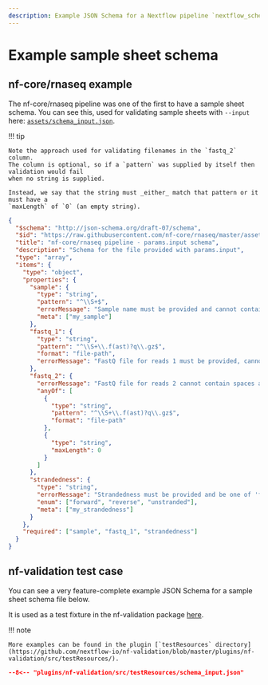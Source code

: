 ```yaml
---
description: Example JSON Schema for a Nextflow pipeline `nextflow_schema.json` file
---
```


# Example sample sheet schema

## nf-core/rnaseq example

The nf-core/rnaseq pipeline was one of the first to have a sample sheet schema.
You can see this, used for validating sample sheets with `--input` here: [`assets/schema_input.json`](https://github.com/nf-core/rnaseq/blob/5671b65af97fe78a2f9b4d05d850304918b1b86e/assets/schema_input.json).

!!! tip

    Note the approach used for validating filenames in the `fastq_2` column.
    The column is optional, so if a `pattern` was supplied by itself then validation would fail
    when no string is supplied.

    Instead, we say that the string must _either_ match that pattern or it must have a
    `maxLength` of `0` (an empty string).

```json
{
  "$schema": "http://json-schema.org/draft-07/schema",
  "$id": "https://raw.githubusercontent.com/nf-core/rnaseq/master/assets/schema_input.json",
  "title": "nf-core/rnaseq pipeline - params.input schema",
  "description": "Schema for the file provided with params.input",
  "type": "array",
  "items": {
    "type": "object",
    "properties": {
      "sample": {
        "type": "string",
        "pattern": "^\\S+$",
        "errorMessage": "Sample name must be provided and cannot contain spaces",
        "meta": ["my_sample"]
      },
      "fastq_1": {
        "type": "string",
        "pattern": "^\\S+\\.f(ast)?q\\.gz$",
        "format": "file-path",
        "errorMessage": "FastQ file for reads 1 must be provided, cannot contain spaces and must have extension '.fq.gz' or '.fastq.gz'"
      },
      "fastq_2": {
        "errorMessage": "FastQ file for reads 2 cannot contain spaces and must have extension '.fq.gz' or '.fastq.gz'",
        "anyOf": [
          {
            "type": "string",
            "pattern": "^\\S+\\.f(ast)?q\\.gz$",
            "format": "file-path"
          },
          {
            "type": "string",
            "maxLength": 0
          }
        ]
      },
      "strandedness": {
        "type": "string",
        "errorMessage": "Strandedness must be provided and be one of 'forward', 'reverse' or 'unstranded'",
        "enum": ["forward", "reverse", "unstranded"],
        "meta": ["my_strandedness"]
      }
    },
    "required": ["sample", "fastq_1", "strandedness"]
  }
}
```

## nf-validation test case

You can see a very feature-complete example JSON Schema for a sample sheet schema file below.

It is used as a test fixture in the nf-validation package [here](https://github.com/nextflow-io/nf-validation/blob/master/plugins/nf-validation/src/testResources/schema_input.json).

!!! note

    More examples can be found in the plugin [`testResources` directory](https://github.com/nextflow-io/nf-validation/blob/master/plugins/nf-validation/src/testResources/).

```json
--8<-- "plugins/nf-validation/src/testResources/schema_input.json"
```
